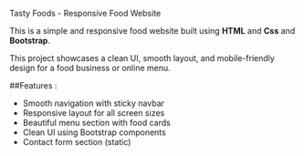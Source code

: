 Tasty Foods - Responsive Food Website

This is a simple and responsive food website built using **HTML** and **Css** and **Bootstrap**.

This project showcases a clean UI, smooth layout, and mobile-friendly design for a food business or online menu.

##Features :
- Smooth navigation with sticky navbar
- Responsive layout for all screen sizes
- Beautiful menu section with food cards
- Clean UI using Bootstrap components
- Contact form section (static)
